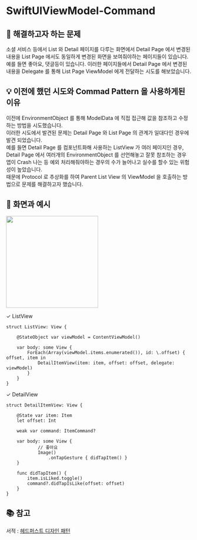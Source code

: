 # SwiftUIViewModel-Command

## 🤔 해결하고자 하는 문제
소셜 서비스 등에서 List 와 Detail 페이지를 다루는 화면에서 Detail Page 에서 변경된 내용을 List Page 에서도 동일하게 변경된 화면을 보여줘야하는 페이지들이 있습니다.  
예를 들면 좋아요, 댓글등이 있습니다. 이러한 페이지들에서 Detail Page 에서 변경된 내용을 Delegate 를 통해 List Page ViewModel 에게 전달하는 시도를 해보았습니다.  

## 💡 이전에 했던 시도와 Commad Pattern 을 사용하게된 이유
이전에 EnvironmentObject 를 통해 ModelData 에 직접 접근해 값을 참조하고 수정하는 방법을 시도했습니다.  
이러한 시도에서 발견된 문제는 Detail Page 와 List Page 의 관계가 일대다인 경우에 발견 되었습니다.  
예를 들면 Detail Page 를 컴포넌트화해 사용하는 ListView 가 여러 페이지인 경우, Detail Page 에서 여러개의 EnvironmentObject 를 선언해놓고 
잘못 참조하는 경우 앱이 Crash 나는 등 예외 처리해줘야하는 경우의 수가 늘어나고 실수를 할수 있는 위험성이 높았습니다.  
때문에 Protocol 로 추상화를 하여 Parent List View 의 ViewModel 을 호출하는 방법으로 문제를 해결하고자 했습니다.

## 📱 화면과 예시
<img src="https://user-images.githubusercontent.com/85481204/234418319-6111c021-b488-4b69-8462-4e70987d020c.gif" width="250">

✓ ListView
```
struct ListView: View {

    @StateObject var viewModel = ContentViewModel()

    var body: some View {
        ForEach(Array(viewModel.items.enumerated()), id: \.offset) { offset, item in
            DetailItemView(item: item, offset: offset, delegate: viewModel)
        }
    }
}
```

✓ DetailView
```
struct DetailItemView: View {
    
    @State var item: Item
    let offset: Int
    
    weak var command: ItemCommand?

    var body: some View {
            // 좋아요 
            Image()
                .onTapGesture { didTapItem() }
    }
    
    func didTapItem() {
        item.isLiked.toggle()
        command?.didTapIsLike(offset: offset)
    }
}
```

##  📚 참고
서적 : [헤드퍼스트 디자인 패턴](https://www.hanbit.co.kr/store/books/look.php?p_code=B6113501223)
